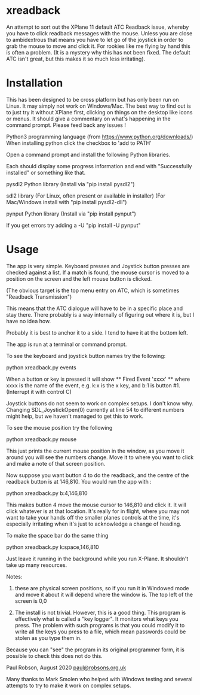 # xreadback

An attempt to sort out the XPlane 11 default ATC Readback issue, whereby you have to click readback 
messages with the mouse. Unless you are close to ambidextrous that means you have to let go of the 
joystick in order to grab the mouse to move and click it. For rookies like me flying by hand this is
often a problem. (It is a mystery why this has not been fixed. The default ATC isn't great, but this
makes it so much less irritating).

Installation
============

This has been designed to be cross platform but has only been run on Linux. It may simply not work
on Windows/Mac. The best way to find out is to just try it without XPlane first, clicking on things on the
desktop like icons or menus. It should give a commentary on what's happening in the command prompt.
Please feed back any issues !

Python3 programming language
	(from https://www.python.org/downloads/)
	When installing python click the checkbox to 'add to PATH'

Open a command prompt and install the following Python libraries.

Each should display some progress information and end with "Successfully installed" or
something like that.

pysdl2 Python library
	(Install via "pip install pysdl2")

sdl2 library
	(For Linux, often present or available in installer)
	(For Mac/Windows install with "pip install pysdl2-dll")

pynput Python library
	(Install via "pip install pynput")

If you get errors try adding a -U "pip install -U pynput"

Usage
=====

The app is very simple. Keyboard presses and Joystick button presses are checked against a
list. If a match is found, the mouse cursor is moved to a position on the screen and the left
mouse button is clicked.

(The obvious target is the top menu entry on ATC, which is sometimes "Readback Transmission")

This means that the ATC dialogue will have to be in a specific place and stay there. There 
probably is a way internally of figuring out where it is, but I have no idea how.

Probably it is best to anchor it to a side. I tend to have it at the bottom left.

The app is run at a terminal or command prompt.

To see the keyboard and joystick button names try the following:

python xreadback.py events

When a button or key is pressed it will show ** Fired Event 'xxxx' ** where xxxx is the name
of the event, e.g. k:x is the x key, and b:1 is button #1. (Interrupt it with control C)

Joystick buttons do not seem to work on complex setups. I don't know why. Changing 
SDL_JoystickOpen(0) currently at line 54 to different numbers might help, but we haven't 
managed to get this to work.

To see the mouse position try the following

python xreadback.py mouse

This just prints the current mouse position in the window, as you move it around you will see
the numbers change. Move it to where you want to click and make a note of that screen position.

Now suppose you want button 4 to do the readback, and the centre of the readback button is at
146,810. You would run the app with :

python xreadback.py b:4,146,810

This makes button 4 move the mouse cursor to 146,810 and click it. It will click whatever is at that
location. It's really for in flight, where you may not want to take your hands off the smaller planes 
controls at the time, it's especially irritating when it's just to acknowledge a change of heading.

To make the space bar do the same thing

python xreadback.py k:space,146,810

Just leave it running in the background while you run X-Plane. It shouldn't take up many resources.

Notes: 

1) these are physical screen positions, so if you run it in Windowed mode and move it about it will 
depend where the window is. The top left of the screen is 0,0

2) The install is not trivial. However, this is a good thing. This program is effectively what is called
a "key logger". It monitors what keys you press. The problem with such programs is that you could modify it
to write all the keys you press to a file, which mean passwords could be stolen as you type them in.

Because you can "see" the program in its original programmer form, it is possible to check this does not
do this.

Paul Robson, August 2020
paul@robsons.org.uk

Many thanks to Mark Smolen who helped with Windows testing and several attempts to try to make it work on
complex setups.
